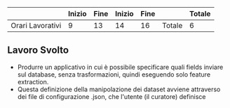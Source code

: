 
|                  | Inizio | Fine | Inizio | Fine |        | Totale |
| ---------------- | ------ | ---- | ------ | ---- | ------ | ------ |
| Orari Lavorativi | 9      | 13   | 14     | 16   | Totale | 6      |
## Lavoro Svolto
- Produrre un applicativo in cui è possibile specificare quali fields inviare sul database, senza trasformazioni, quindi eseguendo solo feature extraction.
- Questa definizione della manipolazione dei dataset avviene attraverso dei file di configurazione .json, che l'utente (il curatore) definisce
	

